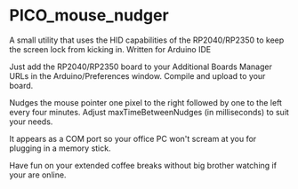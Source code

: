 # PICO_mouse_nudger
A small utility that uses the HID capabilities of the RP2040/RP2350 to keep the screen lock from kicking in. Written for Arduino IDE 

Just add the RP2040/RP2350 board to your Additional Boards Manager URLs in the Arduino/Preferences window. Compile and upload to your board.

Nudges the mouse pointer one pixel to the right followed by one to the left every four minutes. Adjust maxTimeBetweenNudges (in milliseconds)
to suit your needs.

It appears as a COM port so your office PC won't scream at you for plugging in a memory stick. 

Have fun on your extended coffee breaks without big brother watching if your are online.
